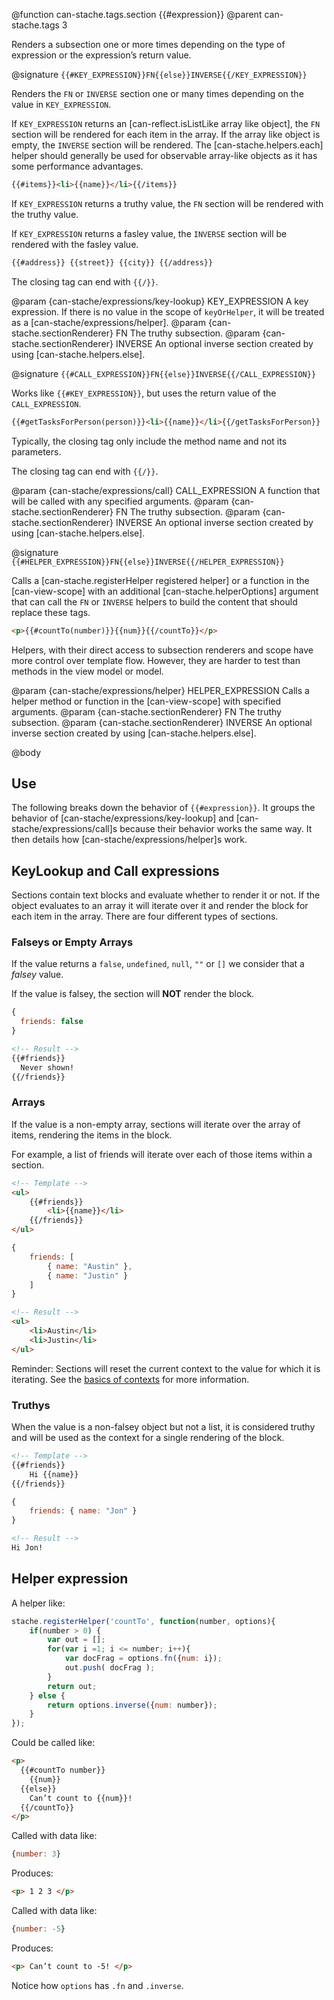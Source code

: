 @function can-stache.tags.section {{#expression}}
@parent can-stache.tags 3

Renders a subsection one or more times depending on the type of expression
or the expression’s return value.

@signature `{{#KEY_EXPRESSION}}FN{{else}}INVERSE{{/KEY_EXPRESSION}}`

Renders the `FN` or `INVERSE` section one or many times depending on
the value in `KEY_EXPRESSION`.

If `KEY_EXPRESSION` returns an  [can-reflect.isListLike array like object],
the `FN` section will be rendered for each item in the array.  If the array like object is
empty, the `INVERSE` section will be rendered. The [can-stache.helpers.each] helper
should generally be used for observable array-like objects as it has some performance
advantages.  

```html
{{#items}}<li>{{name}}</li>{{/items}}
```

If `KEY_EXPRESSION` returns a truthy value, the `FN` section will be rendered with
the truthy value.

If `KEY_EXPRESSION` returns a fasley value, the `INVERSE` section will be rendered with
the fasley value.

```html
{{#address}} {{street}} {{city}} {{/address}}
```

The closing tag can end with `{{/}}`.

  @param {can-stache/expressions/key-lookup} KEY_EXPRESSION A key expression.
  If there is no value in the scope of `keyOrHelper`, it will be treated as a [can-stache/expressions/helper].
  @param {can-stache.sectionRenderer} FN The truthy subsection.
  @param {can-stache.sectionRenderer} INVERSE An optional inverse section created
  by using [can-stache.helpers.else].


@signature `{{#CALL_EXPRESSION}}FN{{else}}INVERSE{{/CALL_EXPRESSION}}`

Works like `{{#KEY_EXPRESSION}}`, but uses the return value of
the `CALL_EXPRESSION`.

```html
{{#getTasksForPerson(person)}}<li>{{name}}</li>{{/getTasksForPerson}}
```

Typically, the closing tag only include the method name and not its parameters.

The closing tag can end with `{{/}}`.

  @param {can-stache/expressions/call} CALL_EXPRESSION A function that
  will be called with any specified arguments.
  @param {can-stache.sectionRenderer} FN The truthy subsection.
  @param {can-stache.sectionRenderer} INVERSE An optional inverse section created
  by using [can-stache.helpers.else].


@signature `{{#HELPER_EXPRESSION}}FN{{else}}INVERSE{{/HELPER_EXPRESSION}}`

Calls a [can-stache.registerHelper registered helper] or a function in the
[can-view-scope] with an additional [can-stache.helperOptions] argument
that can call the `FN` or `INVERSE` helpers to build the content that
should replace these tags.

```html
<p>{{#countTo(number)}}{{num}}{{/countTo}}</p>
```

Helpers, with their direct access to subsection renderers and scope
have more control over template flow.  However, they are harder to test
than methods in the view model or model.

  @param {can-stache/expressions/helper} HELPER_EXPRESSION Calls a helper method
  or function in the [can-view-scope] with specified arguments.
  @param {can-stache.sectionRenderer} FN The truthy subsection.
  @param {can-stache.sectionRenderer} INVERSE An optional inverse section created
  by using [can-stache.helpers.else].

@body

## Use

The following breaks down the behavior of `{{#expression}}`.  It groups
the behavior of [can-stache/expressions/key-lookup] and [can-stache/expressions/call]s
because their behavior works the same way.  It then details how [can-stache/expressions/helper]s
work.


## KeyLookup and Call expressions

Sections contain text blocks and evaluate whether to render it or not.  If
the object evaluates to an array it will iterate over it and render the block
for each item in the array.  There are four different types of sections.

### Falseys or Empty Arrays

If the value returns a `false`, `undefined`, `null`, `""` or `[]` we consider
that a *falsey* value.

If the value is falsey, the section will **NOT** render the block.

```js
{
  friends: false
}
```

```html
<!-- Result -->
{{#friends}}
  Never shown!
{{/friends}}
```

### Arrays

If the value is a non-empty array, sections will iterate over the
array of items, rendering the items in the block.

For example, a list of friends will iterate
over each of those items within a section.

```html
<!-- Template -->
<ul>
    {{#friends}}
        <li>{{name}}</li>
    {{/friends}}
</ul>
```

```js
{
    friends: [
        { name: "Austin" },
        { name: "Justin" }
    ]
}
```

```html
<!-- Result -->
<ul>
    <li>Austin</li>
    <li>Justin</li>
</ul>
```

Reminder: Sections will reset the current context to the value for which it is iterating.
See the [basics of contexts](#Basics) for more information.

### Truthys

When the value is a non-falsey object but not a list, it is considered truthy and will be used
as the context for a single rendering of the block.

```html
<!-- Template -->
{{#friends}}
    Hi {{name}}
{{/friends}}
```

```js
{
    friends: { name: "Jon" }
}
```

```html
<!-- Result -->
Hi Jon!

```

## Helper expression


A helper like:

```js
stache.registerHelper('countTo', function(number, options){
    if(number > 0) {
        var out = [];
        for(var i =1; i <= number; i++){
            var docFrag = options.fn({num: i});
            out.push( docFrag );
        }
        return out;
    } else {
        return options.inverse({num: number});
    }
});
```

Could be called like:

```html
<p>
  {{#countTo number}}
    {{num}}
  {{else}}
    Can’t count to {{num}}!
  {{/countTo}}
</p>
```

Called with data like:

```js
{number: 3}
```

Produces:

```html
<p> 1 2 3 </p>
```

Called with data like:

```js
{number: -5}
```

Produces:

```html
<p> Can’t count to -5! </p>
```

Notice how `options` has `.fn` and `.inverse`.
